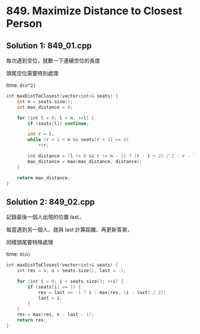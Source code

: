 # 849. Maximize Distance to Closest Person

## Solution 1: 849_01.cpp

每次遇到空位，就數一下連續空位的長度

頭尾空位需要特別處理

time: ```O(n^2)```

```cpp
int maxDistToClosest(vector<int>& seats) {
    int n = seats.size();
    int max_distance = 0;

    for (int l = 0; l < n; ++l) {
        if (seats[l]) continue;

        int r = l;
        while (r + 1 < n && seats[r + 1] == 0)
            ++r;

        int distance = (l != 0 && r != n - 1) ? (r - l + 2) / 2 : r - l + 1;
        max_distance = max(max_distance, distance);
    }

    return max_distance;
}
```

## Solution 2: 849_02.cpp

記錄最後一個人出現的位置 last，

每當遇到另一個人、就與 last 計算距離、再更新答案，

同樣頭尾要特殊處理

time: ```O(n)```

```cpp
int maxDistToClosest(vector<int>& seats) {
    int res = 0, n = seats.size(), last = -1;

    for (int i = 0; i < seats.size(); ++i) {
        if (seats[i] == 1) {
            res = last == -1 ? i : max(res, (i - last) / 2);
            last = i;
        }
    }
    res = max(res, n - last - 1);
    return res;
}
```
